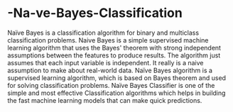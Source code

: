 # -Na-ve-Bayes-Classification
Naïve Bayes is a classification algorithm for binary and multiclass classification problems. Naive Bayes is a simple supervised machine learning algorithm that uses the Bayes' theorem with strong independent assumptions between the features to produce results. The algorithm just assumes that each input variable is independent. It really is a naive assumption to make about real-world data. Naïve Bayes algorithm is a supervised learning algorithm, which is based on Bayes theorem and used for solving classification problems. Naïve Bayes Classifier is one of the simple and most effective Classification algorithms which helps in building the fast machine learning models that can make quick predictions.

